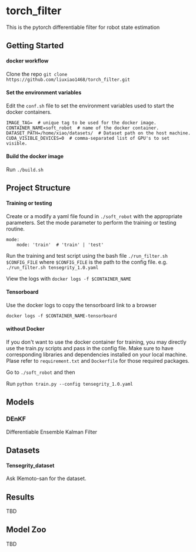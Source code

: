 # torch_filter
This is the pytorch differentiable filter for robot state estimation

## Getting Started
#### docker workflow

Clone the repo `git clone https://github.com/liuxiao1468/torch_filter.git`

#### Set the environment variables
Edit the `conf.sh` file to set the environment variables used to start the docker 
containers. 

```
IMAGE_TAG=  # unique tag to be used for the docker image.
CONTAINER_NAME=soft_robot  # name of the docker container.
DATASET_PATH=/home/xiao/datasets/  # Dataset path on the host machine.
CUDA_VISIBLE_DEVICES=0  # comma-separated list of GPU's to set visible.
```

#### Build the docker image
Run `./build.sh`

## Project Structure

#### Training or testing
Create or a modify a yaml file found in `./soft_robot` 
with the appropriate parameters. Set the mode parameter to perform the 
training or testing routine. 

```
mode:
    mode: 'train'  # 'train' | 'test'
```

Run the training and test script using the bash file `./run_filter.sh $CONFIG_FILE` 
where `$CONFIG_FILE` is the path to the config file. e.g. 
`./run_filter.sh tensegrity_1.0.yaml`

View the logs with `docker logs -f $CONTAINER_NAME`

#### Tensorboard

Use the docker logs to copy the tensorboard link to a browser

```docker logs -f $CONTAINER_NAME-tensorboard```
 
#### without Docker

If you don't want to use the docker container for training, you may directly use the
train.py scripts and pass in the config file. Make sure to have corresponding libraries and
dependencies installed on your local machine. Plase refer to `requirement.txt` and `Dockerfile` 
for those required packages.

Go to `./soft_robot` and then

Run `python train.py --config tensegrity_1.0.yaml`


## Models
### DEnKF
Differentiable Ensemble Kalman Filter


## Datasets
#### Tensegrity_dataset
Ask IKemoto-san for the dataset.


## Results
TBD


## Model Zoo
TBD

